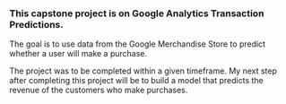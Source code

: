 ### This capstone project is on Google Analytics Transaction Predictions. 

The goal is to use data from the Google Merchandise Store to predict whether a user will make a purchase. 

The project was to be completed within a given timeframe. My next step after completing this project will be to build a model that predicts the revenue of the customers who make purchases. 
